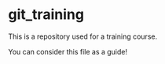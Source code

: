 # git_training
This is a repository used for a training course.

You can consider this file as a guide!
